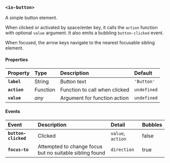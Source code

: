 ### `<io-button>` ###

A simple button element.

When clicked or activated by space/enter key, it calls the `action` function with optional `value` argument. It also emits a bubbling `button-clicked` event.

When focused, the arrow keys navigate to the nearest focusable sibling element.

#### Properties ####

| Property | Type | Description | Default |
|:---------|:-----|:------------|:--------|
| **`label`**  | String   | Button text                   | `'Button'`  |
| **`action`** | Function | Function to call when clicked | `undefined` |
| **`value`**  | _any_    | Argument for function action  | `undefined` |

#### Events ####

| Event | Description | Detail | Bubbles |
|:------|:------------|:-------|:--------|
| **`button-clicked`** | Clicked | `value`, `action` | false |
| **`focus-to`** | Attempted to change focus but no suitable sibling found | `direction` | true |
